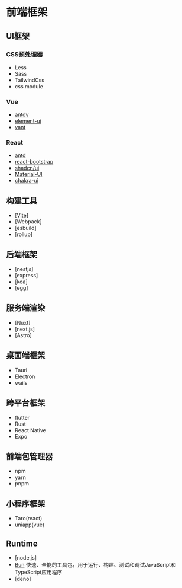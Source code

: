 # 前端框架

## UI框架

### CSS预处理器

- Less
- Sass
- TailwindCss
- css module

### Vue

- [antdv](https://www.antdv.com/components/menu-cn/)
- [element-ui](https://element.eleme.io/#/zh-CN)
- [vant](https://vant-ui.github.io/vant/#/zh-CN)

### React

- [antd](https://ant.design/index-cn)
- [react-bootstrap](https://react-bootstrap.github.io/)
- [shadcn/ui](https://ui.shadcn.com/docs)
- [Material-UI](https://mui.com/material-ui)
- [chakra-ui](https://chakra-ui.com)

## 构建工具

- [Vite]
- [Webpack]
- [esbuild]
- [rollup]

## 后端框架

- [nestjs]
- [express]
- [koa]
- [egg]

## 服务端渲染

- [Nuxt]
- [next.js]
- [Astro]

## 桌面端框架

- Tauri
- Electron
- wails

## 跨平台框架

- flutter
- Rust
- React Native
- Expo

## 前端包管理器

- npm
- yarn
- pnpm

## 小程序框架

- Taro(react)
- uniapp(vue)

## Runtime

- [node.js]
- [Bun](https://bun.sh/docs) 快速、全能的工具包，用于运行、构建、测试和调试JavaScript和TypeScript应用程序
- [deno]
